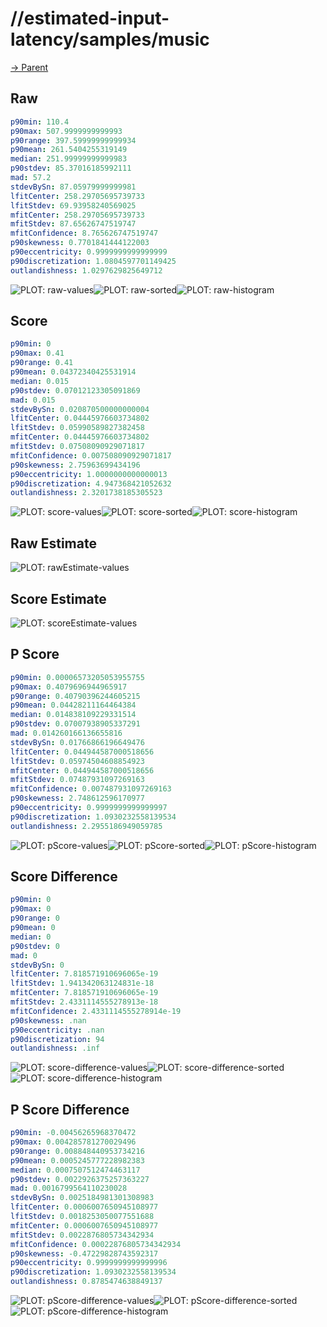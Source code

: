 
# //estimated-input-latency/samples/music

[→ Parent](../..)


## Raw


```yaml
p90min: 110.4
p90max: 507.9999999999993
p90range: 397.59999999999934
p90mean: 261.5404255319149
median: 251.99999999999983
p90stdev: 85.37016185992111
mad: 57.2
stdevBySn: 87.05979999999981
lfitCenter: 258.29705695739733
lfitStdev: 69.93958240569025
mfitCenter: 258.29705695739733
mfitStdev: 87.65626747519747
mfitConfidence: 8.765626747519747
p90skewness: 0.7701841444122003
p90eccentricity: 0.9999999999999999
p90discretization: 1.0804597701149425
outlandishness: 1.0297629825649712

```

![PLOT: raw-values](./raw/values.svg)![PLOT: raw-sorted](./raw/sorted.svg)![PLOT: raw-histogram](./raw/histogram.svg)
## Score


```yaml
p90min: 0
p90max: 0.41
p90range: 0.41
p90mean: 0.04372340425531914
median: 0.015
p90stdev: 0.07012123305091869
mad: 0.015
stdevBySn: 0.020870500000000004
lfitCenter: 0.04445976603734802
lfitStdev: 0.05990589827382458
mfitCenter: 0.04445976603734802
mfitStdev: 0.07508090929071817
mfitConfidence: 0.007508090929071817
p90skewness: 2.75963699434196
p90eccentricity: 1.0000000000000013
p90discretization: 4.947368421052632
outlandishness: 2.3201738185305523

```

![PLOT: score-values](./score/values.svg)![PLOT: score-sorted](./score/sorted.svg)![PLOT: score-histogram](./score/histogram.svg)
## Raw Estimate

![PLOT: rawEstimate-values](./rawEstimate/values.svg)
## Score Estimate

![PLOT: scoreEstimate-values](./scoreEstimate/values.svg)
## P Score


```yaml
p90min: 0.00006573205053955755
p90max: 0.4079696944965917
p90range: 0.40790396244605215
p90mean: 0.04428211164464384
median: 0.014838109229331514
p90stdev: 0.07007938905337291
mad: 0.014260166136655816
stdevBySn: 0.01766866196649476
lfitCenter: 0.044944587000518656
lfitStdev: 0.05974504608854923
mfitCenter: 0.044944587000518656
mfitStdev: 0.07487931097269163
mfitConfidence: 0.007487931097269163
p90skewness: 2.748612596170977
p90eccentricity: 0.9999999999999997
p90discretization: 1.0930232558139534
outlandishness: 2.2955186949059785

```

![PLOT: pScore-values](./pScore/values.svg)![PLOT: pScore-sorted](./pScore/sorted.svg)![PLOT: pScore-histogram](./pScore/histogram.svg)
## Score Difference


```yaml
p90min: 0
p90max: 0
p90range: 0
p90mean: 0
median: 0
p90stdev: 0
mad: 0
stdevBySn: 0
lfitCenter: 7.818571910696065e-19
lfitStdev: 1.941342063124831e-18
mfitCenter: 7.818571910696065e-19
mfitStdev: 2.4331114555278913e-18
mfitConfidence: 2.4331114555278914e-19
p90skewness: .nan
p90eccentricity: .nan
p90discretization: 94
outlandishness: .inf

```

![PLOT: score-difference-values](./score-difference/values.svg)![PLOT: score-difference-sorted](./score-difference/sorted.svg)![PLOT: score-difference-histogram](./score-difference/histogram.svg)
## P Score Difference


```yaml
p90min: -0.00456265968370472
p90max: 0.004285781270029496
p90range: 0.008848440953734216
p90mean: 0.0005245777228982383
median: 0.0007507512474463117
p90stdev: 0.0022926375257363227
mad: 0.0016799564110230028
stdevBySn: 0.0025184981301308983
lfitCenter: 0.0006007650945108977
lfitStdev: 0.0018253050077551688
mfitCenter: 0.0006007650945108977
mfitStdev: 0.0022876805734342934
mfitConfidence: 0.00022876805734342934
p90skewness: -0.47229828743592317
p90eccentricity: 0.9999999999999996
p90discretization: 1.0930232558139534
outlandishness: 0.8785474638849137

```

![PLOT: pScore-difference-values](./pScore-difference/values.svg)![PLOT: pScore-difference-sorted](./pScore-difference/sorted.svg)![PLOT: pScore-difference-histogram](./pScore-difference/histogram.svg)